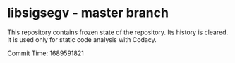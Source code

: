 # libsigsegv - master branch

This repository contains frozen state of the repository.
Its history is cleared. It is used only for static code
analysis with Codacy.

Commit Time: 1689591821